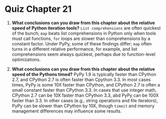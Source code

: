 # Quiz Chapter 21

1. **What conclusions can you draw from this chapter about the relative speed of Python iteration tools?**
    `List comprehensions` are often quickest of the bunch; `map` beats list comprehensions in Python only when tools must call functions, `for` loops are slower than comprehensions by a constant factor. Under PyPy, some of these findings differ; `map` often turns in a different relative performance, for example, and list comprehensions seem always quickest, perhaps due to function-level optimizations.

2. **What conclusions can you draw from this chapter about the relative speed of the Pythons timed?**
    PyPy 1.9 is typically faster than CPython 2.7, and CPython 2.7 is often faster than Cpython 3.3. In most cases times, PyPy is some 10X faster than CPython, and CPython 2.7 is often a small constant faster than CPython 3.3. In cases that use integer math, CPython 2.7 can be 10X faster than CPython 3.3, abd PyPy can be 100X faster than 3.3. In other cases  (e.g., string operations and file iterators), PyPy can be slower than CPython by 10X, though `timeit` and memory management differences may influence some results.
